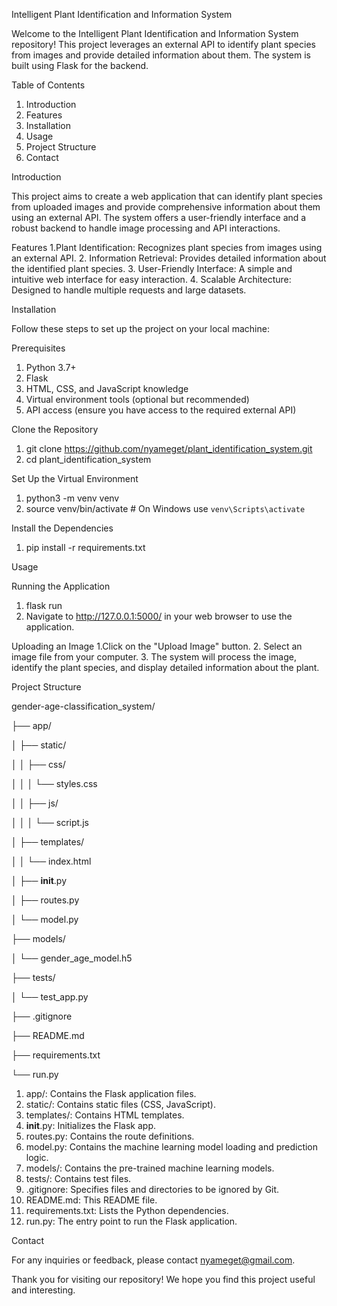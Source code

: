 Intelligent Plant Identification and Information System

Welcome to the Intelligent Plant Identification and Information System repository! This project leverages an external API to identify plant species from images and provide detailed information about them. The system is built using Flask for the backend.

Table of Contents
1. Introduction
2. Features
3. Installation
4. Usage
5. Project Structure
6. Contact

Introduction

This project aims to create a web application that can identify plant species from uploaded images and provide comprehensive information about them using an external API. The system offers a user-friendly interface and a robust backend to handle image processing and API interactions.

Features
1.Plant Identification: Recognizes plant species from images using an external API.
2. Information Retrieval: Provides detailed information about the identified plant species.
3. User-Friendly Interface: A simple and intuitive web interface for easy interaction.
4. Scalable Architecture: Designed to handle multiple requests and large datasets.

Installation

Follow these steps to set up the project on your local machine:

Prerequisites
1. Python 3.7+
2. Flask
3. HTML, CSS, and JavaScript knowledge
4. Virtual environment tools (optional but recommended)
5. API access (ensure you have access to the required external API)

Clone the Repository
1. git clone https://github.com/nyameget/plant_identification_system.git
2. cd plant_identification_system

Set Up the Virtual Environment
1. python3 -m venv venv
2. source venv/bin/activate  # On Windows use `venv\Scripts\activate`

Install the Dependencies
1. pip install -r requirements.txt

Usage

Running the Application
1. flask run
2. Navigate to http://127.0.0.1:5000/ in your web browser to use the application.

Uploading an Image
1.Click on the "Upload Image" button.
2. Select an image file from your computer.
3. The system will process the image, identify the plant species, and display detailed information about the plant.

Project Structure

gender-age-classification_system/

├── app/

│   ├── static/

│   │   ├── css/

│   │   │   └── styles.css

│   │   ├── js/

│   │   │   └── script.js

│   ├── templates/

│   │   └── index.html

│   ├── __init__.py

│   ├── routes.py

│   └── model.py

├── models/

│   └── gender_age_model.h5

├── tests/

│   └── test_app.py

├── .gitignore

├── README.md

├── requirements.txt

└── run.py

1. app/: Contains the Flask application files.
2. static/: Contains static files (CSS, JavaScript).
3. templates/: Contains HTML templates.
4. __init__.py: Initializes the Flask app.
5. routes.py: Contains the route definitions.
6. model.py: Contains the machine learning model loading and prediction logic.
7. models/: Contains the pre-trained machine learning models.
8. tests/: Contains test files.
9. .gitignore: Specifies files and directories to be ignored by Git.
10. README.md: This README file.
11. requirements.txt: Lists the Python dependencies.
12. run.py: The entry point to run the Flask application.

Contact

For any inquiries or feedback, please contact nyameget@gmail.com.

Thank you for visiting our repository! We hope you find this project useful and interesting.
